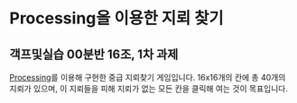 # Processing을 이용한 지뢰 찾기
## 객프및실습 00분반 16조, 1차 과제

[Processing](processing.org)를 이용해 구현한 중급 지뢰찾기 게임입니다. 16x16개의 칸에 총 40개의 지뢰가 있으며, 이 지뢰들을 피해 지뢰가 없는 모든 칸을 클릭해 여는 것이 목표입니다.